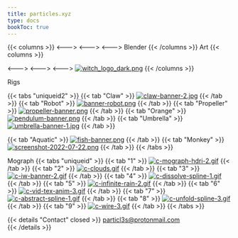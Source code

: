 ```yaml
---
title: particles.xyz
type: docs
bookToc: true
---
```





{{< columns >}}
<--->
<--->
<--->
Blender
{{< /columns >}}
Art
{{< columns >}}

<--->
<--->
<--->
[![witch_logo_dark.png](https://i.postimg.cc/33FxmHGV/witch_logo_dark.png)](sorceress)
{{< /columns >}}

Rigs

{{< tabs "uniqueid2" >}}
{{< tab "Claw" >}}
[![claw-banner-2.jpg](https://i.postimg.cc/jRM7Kx0L/claw-banner-2.jpg)](/claw_rig/)
{{< /tab >}}
{{< tab "Robot" >}}
[![banner-robot.png](https://i.postimg.cc/yBJyjKQd/banner-robot.png)](/purple_rig/)
{{< /tab >}}
{{< tab "Propeller" >}}
[![propeller-banner.png](https://i.postimg.cc/rsh4G29q/propeller-banner.png)](/propeller_rig/)
{{< /tab >}}
{{< tab "Orange" >}}
[![pendulum-banner.png](https://i.postimg.cc/y8DmPx5t/pendulum-banner.png)](/orange_rig/)
{{< /tab >}}
{{< tab "Umbrella" >}}
[![umbrella-banner-1.jpg](https://i.postimg.cc/q4cGrQrQ/umbrella-banner-1.jpg)](/umbrella_rig/)
{{< /tab >}}

{{< tab "Aquatic" >}}
[![fish-banner.png](https://i.postimg.cc/L5HQzh7w/fish-banner.png)](/aquatic_rig/)
{{< /tab >}}
{{< tab "Monkey" >}}
[![screenshot-2022-07-22.png](https://i.postimg.cc/GdrNFZJK/screenshot-2022-07-22.png)](/monkey_rig/)
{{< /tab >}}
{{< /tabs >}}




Mograph
{{< tabs "uniqueid" >}}
{{< tab "1" >}}
[![c-mograph-hdri-2.gif](https://i.postimg.cc/BJXGbYk1/c-mograph-hdri-2.gif)](mograph_hdri)
{{< /tab >}}
{{< tab "2" >}}
[![c-clouds.gif](https://i.postimg.cc/Gc61tyDP/c-clouds.gif)](procedural_clouds)
{{< /tab >}}
{{< tab "3" >}}
[![c-iw-banner-2.gif](https://i.postimg.cc/8pPwXYXj/c-iw-banner-2.gif)](infinity_wars_proof_of_concept)
{{< /tab >}}
{{< tab "4" >}}
[![c-dissolve-spline-1.gif](https://i.postimg.cc/GLddBN1m/c-dissolve-spline-1.gif)](dissolve_text)
{{< /tab >}}
{{< tab "5" >}}
[![c-infinite-rain-2.gif](https://i.postimg.cc/y1mq9v8L/c-infinite-rain-2.gif)](infinite_rain)
{{< /tab >}}
{{< tab "6" >}}
[![c-vid-tex-anim-3.gif](https://i.postimg.cc/MzRWBzjq/c-vid-tex-anim-3.gif)](video_texture_anim)
{{< /tab >}}
{{< tab "7" >}}
[![c-abstract-spline-1.gif](https://i.postimg.cc/WjVJn7cL/c-abstract-spline-1.gif)](abstract_spline)
{{< /tab >}}
{{< tab "8" >}}
[![c-unfold-spline-3.gif](https://i.postimg.cc/7qmJ6XMk/c-unfold-spline-3.gif)](unwind_spline)
{{< /tab >}}
{{< tab "9" >}}
[![c-wire-3.gif](https://i.postimg.cc/kCyz9LbY/c-wire-3.gif)](abstract_wire)
{{< /tab >}}
{{< /tabs >}}





{{< details "Contact" closed >}}
particl3s@protonmail.com  
{{< /details >}}

